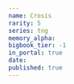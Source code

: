 ```yaml
---
name: Crosis
rarity: 5
series: tng
memory_alpha:
bigbook_tier: -1
in_portal: true
date:
published: true
---
```



